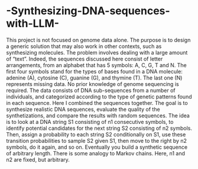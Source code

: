 # -Synthesizing-DNA-sequences-with-LLM-


This project is not focused on genome data alone. The purpose is to design a generic solution that may also work
in other contexts, such as synthesizing molecules. The problem involves dealing with a large amount of “text”.
Indeed, the sequences discussed here consist of letter arrangements, from an alphabet that has 5 symbols: A,
C, G, T and N. The first four symbols stand for the types of bases found in a DNA molecule: adenine (A),
cytosine (C), guanine (G), and thymine (T). The last one (N) represents missing data. No prior knowledge of
genome sequencing is required.
The data consists of DNA sub-sequences from a number of individuals, and categorized according to the
type of genetic patterns found in each sequence. Here I combined the sequences together. The goal is to
synthesize realistic DNA sequences, evaluate the quality of the synthetizations, and compare the results with
random sequences. The idea is to look at a DNA string S1 consisting of n1 consecutive symbols, to identify
potential candidates for the next string S2 consisting of n2 symbols. Then, assign a probability to each string
S2 conditionally on S1, use these transition probabilities to sample S2 given S1, then move to the right by n2
symbols, do it again, and so on. Eventually you build a synthetic sequence of arbitrary length. There is some
analogy to Markov chains. Here, n1 and n2 are fixed, but arbitrary.
